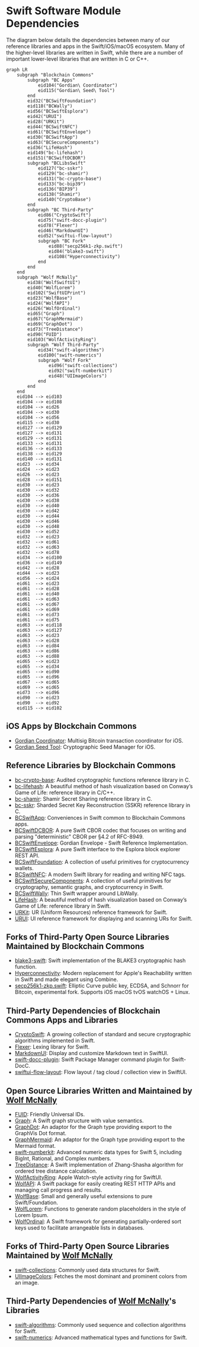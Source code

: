 # Swift Software Module Dependencies

The diagram below details the dependencies between many of our reference libraries and apps in the Swift/iOS/macOS ecosystem. Many of the higher-level libraries are written in Swift, while there are a number of important lower-level libraries that are written in C or C++.

```mermaid
graph LR
    subgraph "Blockchain Commons"
        subgraph "BC Apps"
            eid104("Gordian\ Coordinator")
            eid115("Gordian\ Seed\ Tool")
        end
        eid32("BCSwiftFoundation")
        eid118("BCWally")
        eid56("BCSwiftEsplora")
        eid42("URUI")
        eid28("URKit")
        eid44("BCSwiftNFC")
        eid61("BCSwiftEnvelope")
        eid30("BCSwiftApp")
        eid63("BCSecureComponents")
        eid36("LifeHash")
		eid149("bc-lifehash")
		eid151("BCSwiftDCBOR")
        subgraph "BCLibsSwift"
            eid127("bc-sskr")
            eid129("bc-shamir")
            eid131("bc-crypto-base")
            eid133("bc-bip39")
            eid136("BIP39")
            eid138("Shamir")
            eid140("CryptoBase")
        end
        subgraph "BC Third-Party"
			eid86("CryptoSwift")
			eid75("swift-docc-plugin")
			eid78("Flexer")
			eid46("MarkdownUI")
			eid52("swiftui-flow-layout")
            subgraph "BC Fork"
                eid88("secp256k1-zkp.swift")
                eid84("blake3-swift")
                eid108("Hyperconnectivity")
            end
        end
    end
    subgraph "Wolf McNally"
		eid38("WolfSwiftUI")
		eid40("WolfLorem")
		eid102("SwiftUIPrint")
		eid23("WolfBase")
		eid24("WolfAPI")
		eid26("WolfOrdinal")
		eid65("Graph")
		eid67("GraphMermaid")
		eid69("GraphDot")
		eid73("TreeDistance")
		eid90("FUID")
		eid103("WolfActivityRing")
        subgraph "Wolf Third-Party"
			eid34("swift-algorithms")
			eid100("swift-numerics")
            subgraph "Wolf Fork"
                eid96("swift-collections")
                eid92("swift-numberkit")
                eid48("UIImageColors")
            end
        end
    end
	eid104 --> eid103
	eid104 --> eid108
	eid104 --> eid26
	eid104 --> eid30
	eid104 --> eid56
	eid115 --> eid30
	eid127 --> eid129
	eid127 --> eid131
	eid129 --> eid131
	eid133 --> eid131
	eid136 --> eid133
	eid138 --> eid129
	eid140 --> eid131
	eid23  --> eid34
	eid24  --> eid23
	eid26  --> eid23
	eid28  --> eid151
	eid30  --> eid23
	eid30  --> eid32
	eid30  --> eid36
	eid30  --> eid38
	eid30  --> eid40
	eid30  --> eid42
	eid30  --> eid44
	eid30  --> eid46
	eid30  --> eid48
	eid30  --> eid52
	eid32  --> eid23
	eid32  --> eid61
	eid32  --> eid63
	eid32  --> eid78
	eid34  --> eid100
	eid36  --> eid149
	eid42  --> eid28
	eid44  --> eid23
	eid56  --> eid24
	eid61  --> eid23
	eid61  --> eid28
	eid61  --> eid40
	eid61  --> eid63
	eid61  --> eid67
	eid61  --> eid69
	eid61  --> eid73
	eid61  --> eid75
	eid63  --> eid118
	eid63  --> eid127
	eid63  --> eid23
	eid63  --> eid28
	eid63  --> eid84
	eid63  --> eid86
	eid63  --> eid88
	eid65  --> eid23
	eid65  --> eid34
	eid65  --> eid90
	eid65  --> eid96
	eid67  --> eid65
	eid69  --> eid65
	eid73  --> eid96
	eid90  --> eid23
	eid90  --> eid92
    eid115 --> eid102
```

## iOS Apps by Blockchain Commons

* [Gordian Coordinator](https://github.com/BlockchainCommons/iOS-GordianCoordinator): Multisig Bitcoin transaction coordinator for iOS.
* [Gordian Seed Tool](https://github.com/BlockchainCommons/GordianSeedTool-iOS): Cryptographic Seed Manager for iOS.

## Reference Libraries by Blockchain Commons

* [bc-crypto-base](https://github.com/BlockchainCommons/bc-crypto-base): Audited cryptographic functions reference library in C.
* [bc-lifehash](https://github.com/BlockchainCommons/bc-lifehash): A beautiful method of hash visualization based on Conway’s Game of Life: reference library in C/C++.
* [bc-shamir](https://github.com/BlockchainCommons/bc-shamir): Shamir Secret Sharing reference library in C.
* [bc-sskr](https://github.com/BlockchainCommons/bc-sskr): Sharded Secret Key Reconstruction (SSKR) reference library in C.
* [BCSwiftApp](https://github.com/BlockchainCommons/BCSwiftApp): Conveniences in Swift common to Blockchain Commons apps.
* [BCSwiftDCBOR](https://github.com/BlockchainCommons/BCSwiftDCBOR): A pure Swift CBOR codec that focuses on writing and parsing "deterministic" CBOR per §4.2 of RFC-8949.
* [BCSwiftEnvelope](https://github.com/BlockchainCommons/BCSwiftEnvelope): Gordian Envelope - Swift Reference Implementation.
* [BCSwiftEsplora](https://github.com/BlockchainCommons/BCSwiftEsplora): A pure Swift interface to the Esplora block explorer REST API.
* [BCSwiftFoundation](https://github.com/BlockchainCommons/BCSwiftFoundation): A collection of useful primitives for cryptocurrency wallets.
* [BCSwiftNFC](https://github.com/BlockchainCommons/BCSwiftNFC): A modern Swift library for reading and writing NFC tags.
* [BCSwiftSecureComponents](https://github.com/BlockchainCommons/BCSwiftSecureComponents): A collection of useful primitives for cryptography, semantic graphs, and cryptocurrency in Swift.
* [BCSwiftWally](https://github.com/BlockchainCommons/BCSwiftWally): Thin Swift wrapper around LibWally.
* [LifeHash](https://github.com/BlockchainCommons/LifeHash): A beautiful method of hash visualization based on Conway’s Game of Life: reference library in Swift.
* [URKit](https://github.com/BlockchainCommons/URKit): UR (Uniform Resources) reference framework for Swift.
* [URUI](https://github.com/BlockchainCommons/URUI): UI reference framework for displaying and scanning URs for Swift.

## Forks of Third-Party Open Source Libraries Maintained by Blockchain Commons

* [blake3-swift](https://github.com/BlockchainCommons/blake3-swift): Swift implementation of the BLAKE3 cryptographic hash function.
* [Hyperconnectivity](https://github.com/BlockchainCommons/Hyperconnectivity): Modern replacement for Apple's Reachability written in Swift and made elegant using Combine.
* [secp256k1-zkp.swift](https://github.com/BlockchainCommons/secp256k1-zkp.swift): Elliptic Curve public key, ECDSA, and Schnorr for Bitcoin, experimental fork. Supports iOS macOS tvOS watchOS + Linux.

## Third-Party Dependencies of Blockchain Commons Apps and Libraries

* [CryptoSwift](https://github.com/krzyzanowskim/CryptoSwift): A growing collection of standard and secure cryptographic algorithms implemented in Swift.
* [Flexer](https://github.com/ChimeHQ/Flexer): Lexing library for Swift.
* [MarkdownUI](https://github.com/gonzalezreal/MarkdownUI): Display and customize Markdown text in SwiftUI.
* [swift-docc-plugin](https://github.com/apple/swift-docc-plugin): Swift Package Manager command plugin for Swift-DocC.
* [swiftui-flow-layout](https://github.com/globulus/swiftui-flow-layout): Flow layout / tag cloud / collection view in SwiftUI.

## Open Source Libraries Written and Maintained by [Wolf McNally](https://github.com/wolfmcnally)

* [FUID](https://github.com/wolfmcnally/FUID): Friendly Universal IDs.
* [Graph](https://github.com/wolfmcnally/Graph): A Swift graph structure with value semantics.
* [GraphDot](https://github.com/wolfmcnally/GraphDot): An adaptor for the Graph type providing export to the GraphVis Dot format.
* [GraphMermaid](https://github.com/wolfmcnally/GraphMermaid): An adaptor for the Graph type providing export to the Mermaid format.
* [swift-numberkit](https://github.com/wolfmcnally/swift-numberkit): Advanced numeric data types for Swift 5, including BigInt, Rational, and Complex numbers.
* [TreeDistance](https://github.com/wolfmcnally/TreeDistance): A Swift implementation of Zhang-Shasha algorithm for ordered tree distance calculation.
* [WolfActivityRing](https://github.com/wolfmcnally/WolfActivityRing): Apple Watch-style activity ring for SwiftUI.
* [WolfAPI](https://github.com/wolfmcnally/WolfAPI): A Swift package for easily creating REST HTTP APIs and managing call progress and results.
* [WolfBase](https://github.com/wolfmcnally/WolfBase): Small and generally useful extensions to pure Swift/Foundation.
* [WolfLorem](https://github.com/wolfmcnally/WolfLorem): Functions to generate random placeholders in the style of Lorem Ipsum.
* [WolfOrdinal](https://github.com/wolfmcnally/WolfOrdinal): A Swift framework for generating partially-ordered sort keys used to facilitate arrangeable lists in databases.

## Forks of Third-Party Open Source Libraries Maintained by [Wolf McNally](https://github.com/wolfmcnally)

* [swift-collections](https://github.com/wolfmcnally/swift-collections): Commonly used data structures for Swift.
* [UIImageColors](https://github.com/wolfmcnally/UIImageColors): Fetches the most dominant and prominent colors from an image.

## Third-Party Dependencies of [Wolf McNally](https://github.com/wolfmcnally)'s Libraries

* [swift-algorithms](https://github.com/apple/swift-algorithms): Commonly used sequence and collection algorithms for Swift.
* [swift-numerics](https://github.com/apple/swift-numerics): Advanced mathematical types and functions for Swift.

